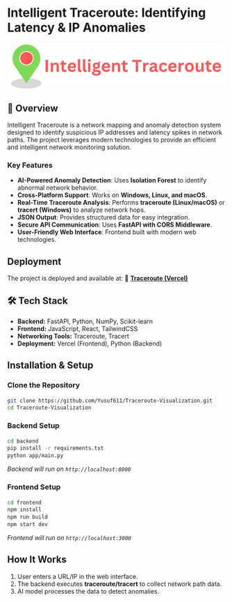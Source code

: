 # Intelligent Traceroute: Identifying Latency & IP Anomalies

![Banner](https://github.com/sarthakpriyadarshi/Traceroute-Based-Network-Mapping-and-Visualization/blob/main/images/banner.png?raw=true)

## 📌 Overview
Intelligent Traceroute is a network mapping and anomaly detection system designed to identify suspicious IP addresses and latency spikes in network paths. The project leverages modern technologies to provide an efficient and intelligent network monitoring solution.

### **Key Features**
- **AI-Powered Anomaly Detection**: Uses **Isolation Forest** to identify abnormal network behavior.
- **Cross-Platform Support**: Works on **Windows, Linux, and macOS**.
- **Real-Time Traceroute Analysis**: Performs **traceroute (Linux/macOS)** or **tracert (Windows)** to analyze network hops.
- **JSON Output**: Provides structured data for easy integration.
- **Secure API Communication**: Uses **FastAPI with CORS Middleware**.
- **User-Friendly Web Interface**: Frontend built with modern web technologies.

##  Deployment
The project is deployed and available at:
🔗 **[Traceroute (Vercel)](https://traceroute.cyberol.codes/)**

## 🛠️ Tech Stack
- **Backend:** FastAPI, Python, NumPy, Scikit-learn
- **Frontend:** JavaScript, React, TailwindCSS
- **Networking Tools:** Traceroute, Tracert
- **Deployment:** Vercel (Frontend), Python (Backend)

## Installation & Setup
### **Clone the Repository**
```sh
git clone https://github.com/Yusuf611/Traceroute-Visualization.git
cd Traceroute-Visualization
```

### **Backend Setup**
```sh
cd backend
pip install -r requirements.txt
python app/main.py
```
_Backend will run on `http://localhost:8000`_

### **Frontend Setup**
```sh
cd frontend
npm install
npm run build
npm start dev
```
_Frontend will run on `http://localhost:3000`_

## How It Works
1. User enters a URL/IP in the web interface.
2. The backend executes **traceroute/tracert** to collect network path data.
3. AI model processes the data to detect anomalies.
